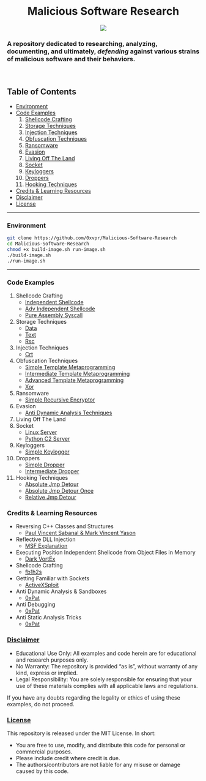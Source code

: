 <h1 align="center">Malicious Software Research</h1>
<p align="center">
  <a href="https://mit-license.org/">
    <img src="https://img.shields.io/github/license/0xvpr/Malicious-Software-Research?style=flat-square">
  </a>
  <br>
  <h3 align="left">A repository dedicated to researching, analyzing, documenting,
and ultimately, <i>defending</i> against various strains of malicious software and their behaviors.</h3>
  <br>
</p>

## Table of Contents
- [Environment](#environment)
- [Code Examples](#code-examples)
    01. [Shellcode Crafting](#shellcode-crafting)
    02. [Storage Techniques](#storage-techniques)
    03. [Injection Techniques](#injection-techniques)
    04. [Obfuscation Techniques](#obfuscation-techniques)
    05. [Ransomware](#ransomware)
    06. [Evasion](#evasion)
    07. [Living Off The Land](#living-off-the-land)
    08. [Socket](#socket)
    09. [Keyloggers](#keyloggers)
    10. [Droppers](#droppers)
    11. [Hooking Techniques](#hooking-techniques)
- [Credits & Learning Resources](#credits--learning-resources)
- [Disclaimer](#disclaimer)
- [License](#license)

---

### Environment
```bash
git clone https://github.com/0xvpr/Malicious-Software-Research
cd Malicious-Software-Research
chmod +x build-image.sh run-image.sh
./build-image.sh
./run-image.sh
```

---

### Code Examples
01. <a name='shellcode-crafting'>Shellcode Crafting</a>
    - <a href='https://github.com/0xvpr/Malicious-Software-Research/blob/main/01.shellcode-crafting/01.independent-shellcode'>Independent Shellcode</a>
    - <a href='https://github.com/0xvpr/Malicious-Software-Research/blob/main/01.shellcode-crafting/02.adv-independent-shellcode'>Adv Independent Shellcode</a>
    - <a href='https://github.com/0xvpr/Malicious-Software-Research/blob/main/01.shellcode-crafting/03.pure-assembly-syscall'>Pure Assembly Syscall</a>
02. <a name='storage-techniques'>Storage Techniques</a>
    - <a href='https://github.com/0xvpr/Malicious-Software-Research/blob/main/02.storage-techniques/01.data'>Data</a>
    - <a href='https://github.com/0xvpr/Malicious-Software-Research/blob/main/02.storage-techniques/02.text'>Text</a>
    - <a href='https://github.com/0xvpr/Malicious-Software-Research/blob/main/02.storage-techniques/03.rsc'>Rsc</a>
03. <a name='injection-techniques'>Injection Techniques</a>
    - <a href='https://github.com/0xvpr/Malicious-Software-Research/blob/main/03.injection-techniques/01.crt'>Crt</a>
04. <a name='obfuscation-techniques'>Obfuscation Techniques</a>
    - <a href='https://github.com/0xvpr/Malicious-Software-Research/blob/main/04.obfuscation-techniques/01.simple-template-metaprogramming'>Simple Template Metaprogramming</a>
    - <a href='https://github.com/0xvpr/Malicious-Software-Research/blob/main/04.obfuscation-techniques/02.intermediate-template-metaprogramming'>Intermediate Template Metaprogramming</a>
    - <a href='https://github.com/0xvpr/Malicious-Software-Research/blob/main/04.obfuscation-techniques/03.advanced-template-metaprogramming'>Advanced Template Metaprogramming</a>
    - <a href='https://github.com/0xvpr/Malicious-Software-Research/blob/main/04.obfuscation-techniques/04.xor'>Xor</a>
05. <a name='ransomware'>Ransomware</a>
    - <a href='https://github.com/0xvpr/Malicious-Software-Research/blob/main/05.ransomware/01.simple-recursive-encryptor'>Simple Recursive Encryptor</a>
06. <a name='evasion'>Evasion</a>
    - <a href='https://github.com/0xvpr/Malicious-Software-Research/blob/main/06.evasion/01.anti-dynamic-analysis-techniques'>Anti Dynamic Analysis Techniques</a>
07. <a name='living-off-the-land'>Living Off The Land</a>
08. <a name='socket'>Socket</a>
    - <a href='https://github.com/0xvpr/Malicious-Software-Research/blob/main/08.socket/1.linux-server'>Linux Server</a>
    - <a href='https://github.com/0xvpr/Malicious-Software-Research/blob/main/08.socket/2.python-c2-server'>Python C2 Server</a>
09. <a name='keyloggers'>Keyloggers</a>
    - <a href='https://github.com/0xvpr/Malicious-Software-Research/blob/main/09.keyloggers/01.simple-keylogger'>Simple Keylogger</a>
10. <a name='droppers'>Droppers</a>
    - <a href='https://github.com/0xvpr/Malicious-Software-Research/blob/main/10.droppers/01.simple-dropper'>Simple Dropper</a>
    - <a href='https://github.com/0xvpr/Malicious-Software-Research/blob/main/10.droppers/02.intermediate-dropper'>Intermediate Dropper</a>
11. <a name='hooking-techniques'>Hooking Techniques</a>
    - <a href='https://github.com/0xvpr/Malicious-Software-Research/blob/main/11.hooking-techniques/01.absolute-jmp-detour'>Absolute Jmp Detour</a>
    - <a href='https://github.com/0xvpr/Malicious-Software-Research/blob/main/11.hooking-techniques/02.absolute-jmp-detour-once'>Absolute Jmp Detour Once</a>
    - <a href='https://github.com/0xvpr/Malicious-Software-Research/blob/main/11.hooking-techniques/03.relative-jmp-detour'>Relative Jmp Detour</a>

### Credits & Learning Resources
- Reversing C++ Classes and Structures
  - <a href="https://www.blackhat.com/presentations/bh-dc-07/Sabanal_Yason/Paper/bh-dc-07-Sabanal_Yason-WP.pdf">Paul Vincent Sabanal & Mark Vincent Yason</a>
- Reflective DLL Injection  
  - <a href="https://github.com/rapid7/metasploit-framework/wiki/Using-ReflectiveDll-Injection">MSF Explanation</a>  
- Executing Position Independent Shellcode from Object Files in Memory
  - <a href="https://bruteratel.com/research/feature-update/2021/01/30/OBJEXEC/">Dark VortEx</a>  
- Shellcode Crafting  
  - <a href="https://www.exploit-db.com/docs/english/13610-building-your-own-ud-shellcodes-part-1.pdf">fb1h2s</a>
- Getting Familiar with Sockets
  - <a href="https://www.youtube.com/watch?v=xCEKzqLTvqg&t=1185s">ActiveXSploit</a>
- Anti Dynamic Analysis & Sandboxes
  - <a href="https://0xpat.github.io/Malware_development_part_2/">0xPat</a>
- Anti Debugging
  - <a href="https://0xpat.github.io/Malware_development_part_3/">0xPat</a>
- Anti Static Analysis Tricks
  - <a href="https://0xpat.github.io/Malware_development_part_4/">0xPat</a>
### <a href="DISCLAIMER.md">Disclaimer</a>
- Educational Use Only: All examples and code herein are for educational and research purposes only.
- No Warranty: The repository is provided “as is”, without warranty of any kind, express or implied.
- Legal Responsibility: You are solely responsible for ensuring that your use of these materials complies with all applicable laws and regulations.

If you have any doubts regarding the legality or ethics of using these examples, do not proceed.

### <a href="LICENSE">License</a>
This repository is released under the MIT License. In short:
- You are free to use, modify, and distribute this code for personal or commercial purposes.
- Please include credit where credit is due.
- The authors/contributors are not liable for any misuse or damage caused by this code.
